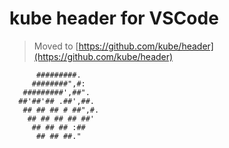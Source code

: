# kube header for VSCode

> Moved to [https://github.com/kube/header](https://github.com/kube/header)

```
      #########.
     ########",#:
   #########',##".
  ##'##'## .##',##.
   ## ## ## # ##",#.
    ## ## ## ## ##'
     ## ## ## :##
      ## ## ##."
```
